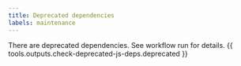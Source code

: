 ```yaml
---
title: Deprecated dependencies
labels: maintenance
---
```

There are deprecated dependencies. See workflow run for details.
{{ tools.outputs.check-deprecated-js-deps.deprecated }}
